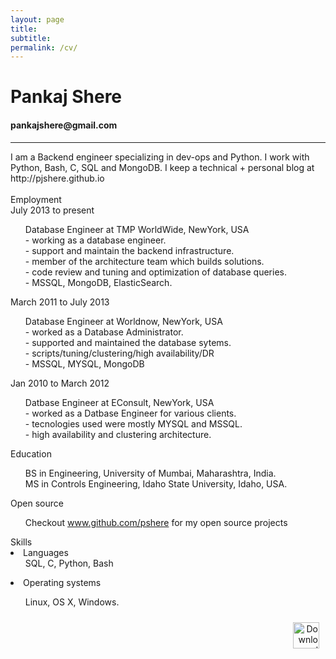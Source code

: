 ```yaml
---
layout: page
title:
subtitle:
permalink: /cv/
---
```

<h1>Pankaj Shere</h1>
<h4>pankajshere@gmail.com</h4>
<hr>

<body>
    <link rel="stylesheet" type="text/css" href="/css/cvstyle.css">
    <div class='summary'>I am a Backend engineer specializing in dev-ops and Python. I work with Python, Bash, C, SQL and MongoDB.
        I keep a technical + personal blog at http://pjshere.github.io</div>
    <br>
    <div class='emp'>Employment
        <div class='emp1'>July 2013 to present
            <ul style="list-style-type:none">
            	<li> Database Engineer at TMP WorldWide, NewYork, USA</li>
                <li>- working as a database engineer.</li>
                <li>- support and maintain the backend infrastructure.</li>
                <li>- member of the architecture team which builds solutions.</li>
                <li>- code review and tuning and optimization of database queries.</li>
                <li>- MSSQL, MongoDB, ElasticSearch.</li>
            </ul>
        </div>
        <div class='emp1'>March 2011 to July 2013
        	<ul style="list-style-type:none">
	            <li> Database Engineer at Worldnow, NewYork, USA</li>
	            <li> - worked as a Database Administrator.</li>
	            <li> - supported and maintained the database sytems.</li>
	            <li> - scripts/tuning/clustering/high availability/DR</li>
	            <li> - MSSQL, MYSQL, MongoDB</li>
            </ul>
        </div>
        <div class='emp1'>Jan 2010 to March 2012
        	<ul style="list-style-type:none">
	            <li> Datbase Engineer at EConsult, NewYork, USA</li>
	            <li> - worked as a Datbase Engineer for various clients.</li>
	            <li> - tecnologies used were mostly MYSQL and MSSQL.</li>
	            <li> - high availability and clustering architecture.</li>
            </ul>
        </div>
    </div>
    <div class='edu'>Education
    <ul style="list-style-type:none">
	    <li> BS in Engineering, University of Mumbai, Maharashtra, India.</li>
	    <li> MS in Controls Engineering, Idaho State University, Idaho, USA.</li>
    </ul>
    </div>
    Open source<br>
    <ul style="list-style-type:none">
     <li>Checkout <a href="https://github.com/pjshere">www.github.com/pshere</a> for my open source projects</li>
    </ul>
    Skills<br>
    <!--<ul style="list-style-type:none"> -->
     <li>Languages
        <ul style="list-style-type:none">
            <li>SQL, C, Python, Bash</li>
        </ul>
     <li>Operating systems</li> 
        <ul style="list-style-type:none">
            <li>Linux, OS X, Windows.</li>
        </ul>
    <!-- </ul> -->
    <div style="padding:10px; text-align:right	; color:red"><a href="/assets/pankajshereresume.pdf" target="_blank"><img src={{ site.baseurl }}"/assets/1446548465_download.png" alt="Download" width="42" height="42"></a></div>
</body>
